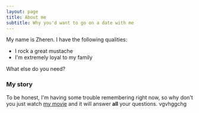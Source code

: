 ```yaml
---
layout: page
title: About me
subtitle: Why you'd want to go on a date with me
---
```


My name is Zheren. I have the following qualities:

- I rock a great mustache
- I'm extremely loyal to my family

What else do you need?

### My story

To be honest, I'm having some trouble remembering right now, so why don't you just watch [my movie](https://en.wikipedia.org/wiki/The_Princess_Bride_%28film%29) and it will answer **all** your questions.
vgvhggchg
